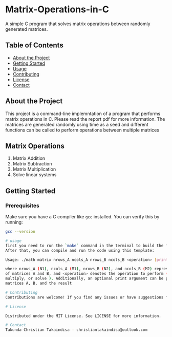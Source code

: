 # Matrix-Operations-in-C


A simple C program that solves matrix operations between randomly generated matrices.
## Table of Contents

- [About the Project](#about-the-project)
- [Getting Started](#getting-started)
- [Usage](#usage)
- [Contributing](#contributing)
- [License](#license)
- [Contact](#contact)

## About the Project

This project is a command-line implemntation of a program that performs matrix operations in C. Please read the report pdf for more information. The matrices are generated randomly using time as a seed and different functions can be called to perform operations between multiple matrices

## Matrix Operations

1. Matrix Addition
2. Matrix Subtraction
3. Matrix Multiplication
4. Solve linear systems


## Getting Started

### Prerequisites

Make sure you have a C compiler like `gcc` installed. You can verify this by running:

```bash
gcc --version

# usage
first you need to run the `make` command in the terminal to build the files and the project structure.
After that, you can compile and run the code using this template:

Usage: ./math matrix nrows_A ncols_A nrows_B ncols_B <operation> [print]

where nrows_A (N1), ncols_A (M1), nrows_B (N2), and ncols_B (M2) represent the dimensions
of matrices A and B, and <operation> denotes the operation to perform ( add, subtract,
multiply, or solve ). Additionally, an optional print argument can be provided to print the
matrices A, B, and the result

# Contributing
Contributions are welcome! If you find any issues or have suggestions for improvements, feel free to fork the repository, create a pull request, or open an issue.

# License

Distributed under the MIT License. See LICENSE for more information.

# Contact
Takunda Christian Takaindisa - christiantakaindisa@outlook.com
